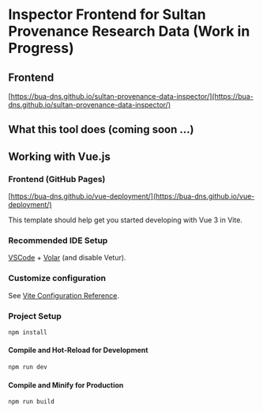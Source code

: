 # Inspector Frontend for Sultan Provenance Research Data (Work in Progress)

## Frontend

[https://bua-dns.github.io/sultan-provenance-data-inspector/](https://bua-dns.github.io/sultan-provenance-data-inspector/)

## What this tool does (coming soon ...)

## Working with Vue.js

### Frontend (GitHub Pages)

[https://bua-dns.github.io/vue-deployment/](https://bua-dns.github.io/vue-deployment/)

This template should help get you started developing with Vue 3 in Vite.

### Recommended IDE Setup

[VSCode](https://code.visualstudio.com/) + [Volar](https://marketplace.visualstudio.com/items?itemName=Vue.volar) (and disable Vetur).

### Customize configuration

See [Vite Configuration Reference](https://vite.dev/config/).

### Project Setup

```sh
npm install
```

#### Compile and Hot-Reload for Development

```sh
npm run dev
```

#### Compile and Minify for Production

```sh
npm run build
```
